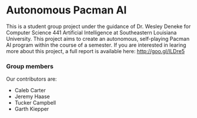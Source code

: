 # Autonomous Pacman AI
This is a student group project under the guidance of Dr. Wesley Deneke for Computer Science 441 Artificial Intelligence at Southeastern Louisiana University. This project aims to create an autonomous, self-playing Pacman AI program within the course of a semester. If you are interested in learing more about this project, a full report is available here: http://goo.gl/ILDre5

### Group members
Our contributors are:
 * Caleb Carter
 * Jeremy Haase
 * Tucker Campbell
 * Garth Kiepper

